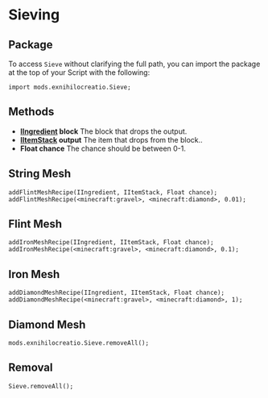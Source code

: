 # Sieving

## Package

To access `Sieve` without clarifying the full path, you can import the package at the top of your Script with the following:

```zenscript
import mods.exnihilocreatio.Sieve;
```

## Methods

- **[IIngredient](/Vanilla/Variable_Types/IIngredient/) block** The block that drops the output.
- **[IItemStack](/Vanilla/Items/IItemStack/) output** The item that drops from the block..
- **Float chance** The chance should be between 0-1.

## String Mesh

```zenscript
addFlintMeshRecipe(IIngredient, IItemStack, Float chance);
addFlintMeshRecipe(<minecraft:gravel>, <minecraft:diamond>, 0.01);
```

## Flint Mesh

```zenscript
addIronMeshRecipe(IIngredient, IItemStack, Float chance);
addIronMeshRecipe(<minecraft:gravel>, <minecraft:diamond>, 0.1);
```

## Iron Mesh

```zenscript
addDiamondMeshRecipe(IIngredient, IItemStack, Float chance);
addDiamondMeshRecipe(<minecraft:gravel>, <minecraft:diamond>, 1);
```

## Diamond Mesh

```zenscript
mods.exnihilocreatio.Sieve.removeAll();
```

## Removal

```zenscript
Sieve.removeAll();
```

